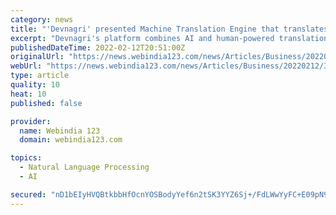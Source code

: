 ```yaml
---
category: news
title: "'Devnagri' presented Machine Translation Engine that translates instantly with more than 85 percent Contextual Results"
excerpt: "Devnagri's platform combines AI and human-powered translation with Machine Learning. They are powered by Kutumbh, a community of 5000 + native language speakers and translators that enable 5x ..."
publishedDateTime: 2022-02-12T20:51:00Z
originalUrl: "https://news.webindia123.com/news/Articles/Business/20220212/3906828.html"
webUrl: "https://news.webindia123.com/news/Articles/Business/20220212/3906828.html"
type: article
quality: 10
heat: 10
published: false

provider:
  name: Webindia 123
  domain: webindia123.com

topics:
  - Natural Language Processing
  - AI

secured: "nD1bEIyHVQBtkbbHfOcnYOSBodyYef6n2tSK3YYZ6Sj+/FdLWwYyFC+E09pN9xZe0UUtu5zcu9STa5KG20OI64Jae5KfvhKull4C2DaB8zIlqpUWJItOaLG7/sr6QQ2T0wbavsG83sB6m5X4WM/Bw+aNZ4lyGpo2XeudNvhnodk3GKki1O9BQVRg0tfP+pfgFQqBPNKs6YHSLqSgVF80dRlh9fbnwL/d7l+zI4+LRyGnbPEBjU5zYnljkB4N9lDxExkCk5shQUZl80rn8n8TFUzv25+U5ayyXlV/gPlEUDENWpXGZhQt+9BMcjRLvuW9281TZXA7xzjBWhjisisGLvTZKcDnlgGPKfx3xMyYw/0=;juTsKwu324nWXT7EsBmIMg=="
---
```


